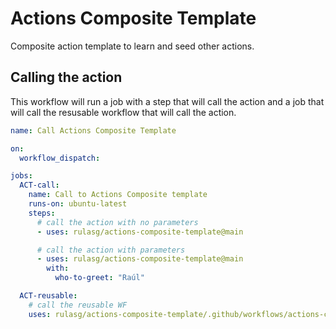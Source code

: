 # Actions Composite Template

Composite action template to learn and seed other actions.

## Calling the action

This workflow will run a job with a step that will call the action and a job that will call the resusable workflow that will call the action.

```yaml
name: Call Actions Composite Template

on: 
  workflow_dispatch:

jobs:
  ACT-call:
    name: Call to Actions Composite template
    runs-on: ubuntu-latest
    steps:
      # call the action with no parameters
      - uses: rulasg/actions-composite-template@main

      # call the action with parameters
      - uses: rulasg/actions-composite-template@main
        with:
          who-to-greet: "Raúl"

  ACT-reusable:
    # call the reusable WF
    uses: rulasg/actions-composite-template/.github/workflows/actions-composite-template.yaml@main
```
